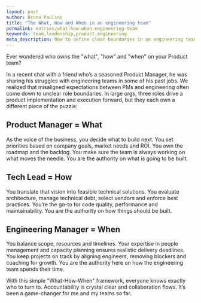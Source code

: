 ```yaml
---
layout: post
author: Bruno Paulino
title: "The What, How and When in an engineering team"
permalink: entries/what-how-when-engineering-team
keywords: team,leadership,product,engineering
meta_description: How to define clear boundaries in an engineering team
---
```


Ever wondered who owns the "what", "how" and "when" on your Product team?

In a recent chat with a friend who’s a seasoned Product Manager, he was sharing
his struggles with engineering teams in some of his past jobs. We realized that
misaligned expectations between PMs and engineering often come down to unclear
role boundaries. In large orgs, three roles drive a product implementation and
execution forward, but they each own a different piece of the puzzle:

## Product Manager = What

As the voice of the business, you decide what to build next. You set priorities
based on company goals, market needs and ROI. You own the roadmap and the
backlog. You make sure the team is always working on what moves the needle. You
are the authority on what is going to be built.

## Tech Lead = How

You translate that vision into feasible technical solutions. You evaluate
architecture, manage technical debt, select vendors and enforce best practices.
You’re the go-to for code quality, performance and maintainability. You are the
authority on how things should be built.

## Engineering Manager = When

You balance scope, resources and timelines. Your expertise in people management
and capacity planning ensures realistic delivery deadlines. You keep projects on
track by aligning engineers, removing blockers and coaching for growth. You are
the authority here on how the engineering team spends their time.

With this simple "What-How-When" framework, everyone knows exactly who to turn
to. Accountability is crystal clear and collaboration flows. It’s been a
game-changer for me and my teams so far.
